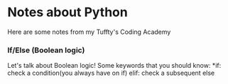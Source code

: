 # Notes about Python

Here are some notes from my Tuffty's Coding Academy

### If/Else (Boolean logic)

Let's talk about Boolean logic! Some keywords that you should know:
*if: check a condition(you always have on if)
elif: check a subsequent 
else
